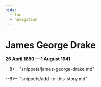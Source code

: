 ```yaml
---
hide:
  - toc
  - navigation 
---
```


# James George Drake

**26 April 1850 — 1 August 1941**

--8<-- "snippets/james-george-drake.md"

--8<-- "snippets/add-to-this-story.md"